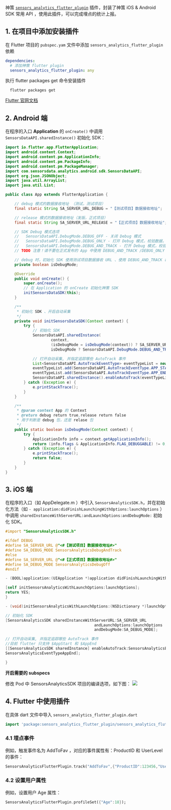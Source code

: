 
神策 [`sensors_analytics_flutter_plugin`](https://pub.dartlang.org/packages/sensors_analytics_flutter_plugin) 插件，封装了神策 iOS & Android SDK 常用 API ，使用此插件，可以完成埋点的统计上报。

## 1. 在项目中添加安装插件
在 Flutter 项目的 `pubspec.yam` 文件中添加 `sensors_analytics_flutter_plugin` 依赖

```yml
dependencies:
  # 添加神策 flutter plugin 
  sensors_analytics_flutter_plugin: any
```

执行 flutter packages get 命令安装插件

```shell
  flutter packages get  
```


[Flutter 官网文档](https://flutter.io/docs)
## 2. Android 端
在程序的入口 **Application** 的 `onCreate()` 中调用 `SensorsDataAPI.sharedInstance()` 初始化 SDK：

```java
import io.flutter.app.FlutterApplication;
import android.content.Context;
import android.content.pm.ApplicationInfo;
import android.content.pm.PackageInfo;
import android.content.pm.PackageManager;
import com.sensorsdata.analytics.android.sdk.SensorsDataAPI;
import org.json.JSONObject;
import java.util.ArrayList;
import java.util.List;

public class App extends FlutterApplication {

    // debug 模式的数据接收地址 （测试，测试项目）
    final static String SA_SERVER_URL_DEBUG = "【测试项目】数据接收地址";

    // release 模式的数据接收地址（发版，正式项目）
    final static String SA_SERVER_URL_RELEASE = "【正式项目】数据接收地址";

    // SDK Debug 模式选项
    //   SensorsDataAPI.DebugMode.DEBUG_OFF - 关闭 Debug 模式
    //   SensorsDataAPI.DebugMode.DEBUG_ONLY - 打开 Debug 模式，校验数据，但不进行数据导入
    //   SensorsDataAPI.DebugMode.DEBUG_AND_TRACK - 打开 Debug 模式，校验数据，并将数据导入到 Sensors Analytics 中
    // TODO 注意！请不要在正式发布的 App 中使用 DEBUG_AND_TRACK /DEBUG_ONLY 模式！ 请使用 DEBUG_OFF 模式！！！

    // debug 时，初始化 SDK 使用测试项目数据接收 URL 、使用 DEBUG_AND_TRACK 模式；release 时，初始化 SDK 使用正式项目数据接收 URL 、使用 DEBUG_OFF 模式。
    private boolean isDebugMode;

    @Override
    public void onCreate() {
        super.onCreate();
        // 在 Application 的 onCreate 初始化神策 SDK
        initSensorsDataSDK(this);
    }

    /**
     * 初始化 SDK 、开启自动采集
     */
    private void initSensorsDataSDK(Context context) {
        try {
            // 初始化 SDK
            SensorsDataAPI.sharedInstance(
                    context,                                                                                  // 传入 Context
                    (isDebugMode = isDebugMode(context)) ? SA_SERVER_URL_DEBUG : SA_SERVER_URL_RELEASE,       // 数据接收的 URL
                    isDebugMode ? SensorsDataAPI.DebugMode.DEBUG_AND_TRACK : SensorsDataAPI.DebugMode.DEBUG_OFF); // Debug 模式选项

            // 打开自动采集, 并指定追踪哪些 AutoTrack 事件
            List<SensorsDataAPI.AutoTrackEventType> eventTypeList = new ArrayList<>();
            eventTypeList.add(SensorsDataAPI.AutoTrackEventType.APP_START);// $AppStart（启动事件）
            eventTypeList.add(SensorsDataAPI.AutoTrackEventType.APP_END);// $AppEnd（退出事件）
            SensorsDataAPI.sharedInstance().enableAutoTrack(eventTypeList);
        } catch (Exception e) {
            e.printStackTrace();
        }
    }

    /**
     * @param context App 的 Context
     * @return debug return true,release return false
     * 用于判断是 debug 包，还是 relase 包
     */
    public static boolean isDebugMode(Context context) {
        try {
            ApplicationInfo info = context.getApplicationInfo();
            return (info.flags & ApplicationInfo.FLAG_DEBUGGABLE) != 0;
        } catch (Exception e) {
            e.printStackTrace();
            return false;
        }
    }
}

```

## 3. iOS 端

在程序的入口（如 AppDelegate.m ）中引入 `SensorsAnalyticsSDK.h`，并在初始化方法（如 `- application:didFinishLaunchingWithOptions:launchOptions` ）中调用 `sharedInstanceWithServerURL:andLaunchOptions:andDebugMode:` 初始化 SDK。


 ```objective-c
 #import "SensorsAnalyticsSDK.h"

#ifdef DEBUG
#define SA_SERVER_URL @"<#【测试项目】数据接收地址#>"
#define SA_DEBUG_MODE SensorsAnalyticsDebugAndTrack
#else
#define SA_SERVER_URL @"<#【正式项目】数据接收地址#>"
#define SA_DEBUG_MODE SensorsAnalyticsDebugOff
#endif

- (BOOL)application:(UIApplication *)application didFinishLaunchingWithOptions:(NSDictionary *)launchOptions {

[self initSensorsAnalyticsWithLaunchOptions:launchOptions];
return YES;
}

- (void)initSensorsAnalyticsWithLaunchOptions:(NSDictionary *)launchOptions {

 // 初始化 SDK
 [SensorsAnalyticsSDK sharedInstanceWithServerURL:SA_SERVER_URL
                                        andLaunchOptions:launchOptions
                                        andDebugMode:SA_DEBUG_MODE];

// 打开自动采集, 并指定追踪哪些 AutoTrack 事件 
//目前 flutter 只支持 $AppStart 和 $AppEnd
[[SensorsAnalyticsSDK sharedInstance] enableAutoTrack:SensorsAnalyticsEventTypeAppStart|
SensorsAnalyticsEventTypeAppEnd];

}
 ```
**开启需要的 subspecs** 

修改 Pod 中 SensorsAnalyticsSDK 项目的编译选项，如下图：
![](https://www.sensorsdata.cn/manual/img/ios_autotrack_1.png)


## 4. Flutter 中使用插件
在具体 dart 文件中导入 `sensors_analytics_flutter_plugin.dart`

```dart
import 'package:sensors_analytics_flutter_plugin/sensors_analytics_flutter_plugin.dart';
```
### 4.1 埋点事件

例如，触发事件名为 AddToFav ，对应的事件属性有：ProductID 和 UserLevel 的事件：

```dart
SensorsAnalyticsFlutterPlugin.track("AddToFav",{"ProductID":123456,"UserLevel":"VIP"});
```

### 4.2 设置用户属性

例如，设置用户 Age 属性：

```dart
SensorsAnalyticsFlutterPlugin.profileSet({"Age":18});
```
